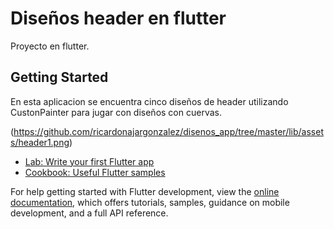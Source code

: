 # Diseños header en flutter

Proyecto en flutter.

## Getting Started

En esta aplicacion se encuentra cinco diseños de header utilizando CustonPainter para jugar con diseños con cuervas.


(https://github.com/ricardonajargonzalez/disenos_app/tree/master/lib/assets/header1.png)

- [Lab: Write your first Flutter app](https://docs.flutter.dev/get-started/codelab)
- [Cookbook: Useful Flutter samples](https://docs.flutter.dev/cookbook)

For help getting started with Flutter development, view the
[online documentation](https://docs.flutter.dev/), which offers tutorials,
samples, guidance on mobile development, and a full API reference.

